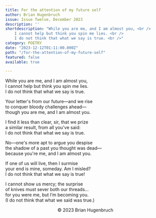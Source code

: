 ```yaml
---
title: For the attention of my future self
author: Brian Hugenbruch
issue: Issue Twelve, December 2023
description: ''
shortdescription: "While you are me, and I am almost you, <br />
    I cannot help but think you spin me lies. <br />
    I do not think that what we say is true. <br />"
category: POETRY
date: "2023-12-12T01:11:00.000Z"
path: "/for-the-attention-of-my-future-self"
featured: false
available: true

---
```


While you are me, and I am almost you, <br />
I cannot help but think you spin me lies. <br />
I do not think that what we say is true. <br />

Your letter's from our future—and we rise <br />
to conquer bloody challenges ahead— <br />
though you are me, and I am almost you. <br />

I find it less than clear, sir, that we prize <br />
a similar result, from all you've said: <br />
I do not think that what we say is true. <br />

No—one's more apt to argue you despise <br />
the shadow of a past you thought was dead— <br />
because you're me, and I am almost you. <br />

If one of us will live, then I surmise <br />
your end is mine, someday. Am I misled? <br />
I do not think that what we say is true! <br />

I cannot show us mercy; the surprise <br />
of knives must sever both our threads… <br />
for you were me, but I’m becoming you. <br />
(I do not think that what we said was true.) <br />



<p style="text-align: center;">© 2023 Brian Hugenbruch</p>

